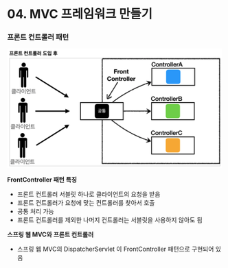 # 04. MVC 프레임워크 만들기

### 프론트 컨트롤러 패턴

<img src="/document/mvc_framework/img/1.png" width="500px;" />

**FrontController 패턴 특징**

- 프론트 컨트롤러 서블릿 하나로 클라이언트의 요청을 받음
- 프론트 컨트롤러가 요청에 맞는 컨트롤러를 찾아서 호출
- 공통 처리 가능
- 프론트 컨트롤러를 제외한 나머지 컨트롤러는 서블릿을 사용하지 않아도 됨

**스프링 웹 MVC와 프론트 컨트롤러**

- 스프링 웹 MVC의 DispatcherServlet 이 FrontController 패턴으로 구현되어 있음
